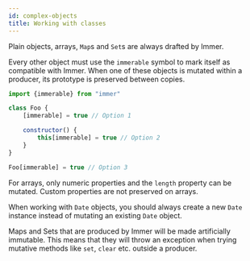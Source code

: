 ```yaml
---
id: complex-objects
title: Working with classes
---
```


<div id="codefund"><!-- fallback content --></div>

Plain objects, arrays, `Map`s and `Set`s are always drafted by Immer.

Every other object must use the `immerable` symbol to mark itself as compatible with Immer. When one of these objects is mutated within a producer, its prototype is preserved between copies.

```js
import {immerable} from "immer"

class Foo {
	[immerable] = true // Option 1

	constructor() {
		this[immerable] = true // Option 2
	}
}

Foo[immerable] = true // Option 3
```

For arrays, only numeric properties and the `length` property can be mutated. Custom properties are not preserved on arrays.

When working with `Date` objects, you should always create a new `Date` instance instead of mutating an existing `Date` object.

Maps and Sets that are produced by Immer will be made artificially immutable. This means that they will throw an exception when trying mutative methods like `set`, `clear` etc. outside a producer.
